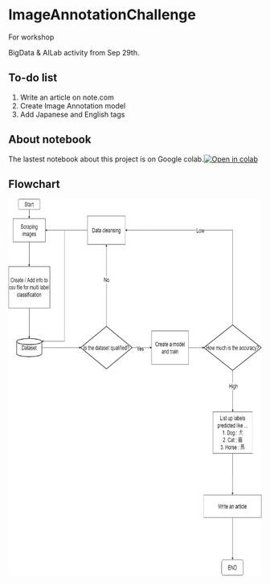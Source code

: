 # ImageAnnotationChallenge
For workshop

BigData & AILab activity from Sep 29th.

## To-do list
1. Write an article on note.com
2. Create Image Annotation model
3. Add Japanese and English tags

## About notebook
The lastest notebook about this project is on Google colab.[![Open in colab](https://colab.research.google.com/assets/colab-badge.svg)](https://colab.research.google.com/drive/1aT0aiAXFJDaW-c9EwMvp66g7KtBhHtpE?usp=sharing)


## Flowchart
<img src="./notebooks/resources/ImageRecognitionChallenge.drawio.png" alt="flowchart" height="750" />